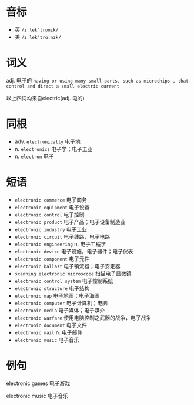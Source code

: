 # 音标

- 英 `/ɪˌlekˈtrɒnɪk/`
- 美 `/ɪˌlekˈtrɑːnɪk/`

# 词义

adj. 电子的
`having or using many small parts, such as microchips , that control and direct a small electric current`



以上四词均来自electric(adj. 电的)

# 同根

- adv. `electronically` 电子地
- n. `electronics` 电子学；电子工业
- n. `electron` 电子

# 短语

- `electronic commerce` 电子商务
- `electronic equipment` 电子设备
- `electronic control` 电子控制
- `electronic product` 电子产品；电子设备制造业
- `electronic industry` 电子工业
- `electronic circuit` 电子线路，电子电路
- `electronic engineering` n. 电子工程学
- `electronic device` 电子设施，电子器件；电子仪表
- `electronic component` 电子元件
- `electronic ballast` 电子镇流器；电子安定器
- `scanning electronic microscope` 扫描电子显微镜
- `electronic control system` 电子控制系统
- `electronic structure` 电子结构
- `electronic map` 电子地图；电子海图
- `electronic computer` 电子计算机；电脑
- `electronic media` 电子媒体；电子媒介
- `electronic warfare` 使用电脑控制之武器的战争，电子战争
- `electronic document` 电子文件
- `electronic mail` n. 电子邮件
- `electronic music` 电子音乐

# 例句

electronic games
电子游戏

electronic music
电子音乐


